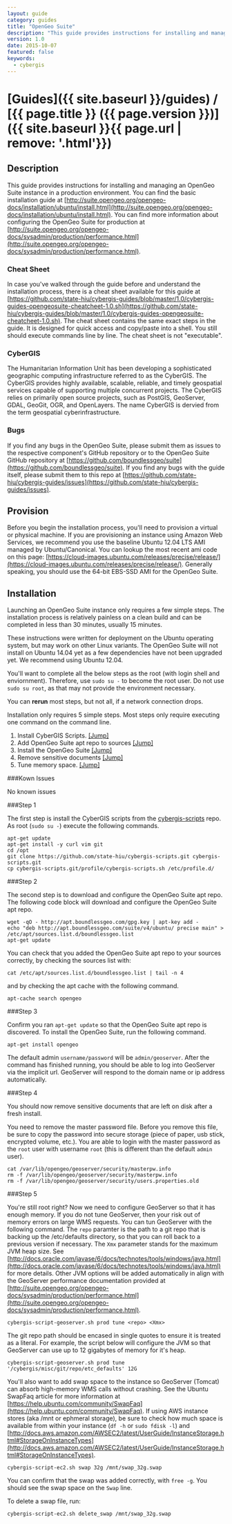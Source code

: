 ```yaml
---
layout: guide
category: guides
title: "OpenGeo Suite"
description: "This guide provides instructions for installing and managing an OpenGeo Suite instance in a production environment.  You can find the basic installation guide at [http://suite.opengeo.org/opengeo-docs/installation/ubuntu/install.html](http://suite.opengeo.org/opengeo-docs/installation/ubuntu/install.html).  You can find more information about configuring the OpenGeo Suite for production at [http://suite.opengeo.org/opengeo-docs/sysadmin/production/performance.html](http://suite.opengeo.org/opengeo-docs/sysadmin/production/performance.html)."
version: 1.0
date: 2015-10-07
featured: false
keywords:
  - cybergis
---
```

# [Guides]({{ site.baseurl }}/guides) / [{{ page.title }} ({{ page.version }})]({{ site.baseurl }}{{ page.url | remove: '.html'}})

## Description

This guide provides instructions for installing and managing an OpenGeo Suite instance in a production environment.  You can find the basic installation guide at [http://suite.opengeo.org/opengeo-docs/installation/ubuntu/install.html](http://suite.opengeo.org/opengeo-docs/installation/ubuntu/install.html).  You can find more information about configuring the OpenGeo Suite for production at [http://suite.opengeo.org/opengeo-docs/sysadmin/production/performance.html](http://suite.opengeo.org/opengeo-docs/sysadmin/production/performance.html).

### Cheat Sheet
In case you've walked through the guide before and understand the installation process, there is a cheat sheet available for this guide at [https://github.com/state-hiu/cybergis-guides/blob/master/1.0/cybergis-guides-opengeosuite-cheatcheet-1.0.sh](https://github.com/state-hiu/cybergis-guides/blob/master/1.0/cybergis-guides-opengeosuite-cheatcheet-1.0.sh).  The cheat sheet contains the same exact steps in the guide.  It is designed for quick access and copy/paste into a shell.  You still should execute commands line by line.  The cheat sheet is not "executable".

### CyberGIS
The Humanitarian Information Unit has been developing a sophisticated geographic computing infrastructure referred to as the CyberGIS. The CyberGIS provides highly available, scalable, reliable, and timely geospatial services capable of supporting multiple concurrent projects.  The CyberGIS relies on primarily open source projects, such as PostGIS, GeoServer, GDAL, GeoGit, OGR, and OpenLayers.  The name CyberGIS is dervied from the term geospatial cyberinfrastructure.

### Bugs

If you find any bugs in the OpenGeo Suite, please submit them as issues to the respective component's GitHub repository or to the OpenGeo Suite GitHub repository at [https://github.com/boundlessgeo/suite](https://github.com/boundlessgeo/suite).  If you find any bugs with the guide itself, please submit them to this repo at [https://github.com/state-hiu/cybergis-guides/issues](https://github.com/state-hiu/cybergis-guides/issues).

## Provision

Before you begin the installation process, you'll need to provision a virtual or physical machine.  If you are provisioning an instance using Amazon Web Services, we recommend you use the baseline Ubuntu 12.04 LTS AMI managed by Ubuntu/Canonical.  You can lookup the most recent ami code on this page: [https://cloud-images.ubuntu.com/releases/precise/release/](https://cloud-images.ubuntu.com/releases/precise/release/).  Generally speaking, you should use the 64-bit EBS-SSD AMI for the OpenGeo Suite.

## Installation

Launching an OpenGeo Suite instance only requires a few simple steps.  The installation process is relatively painless on a clean build and can be completed in less than 30 minutes, usually 15 minutes.

These instructions were written for deployment on the Ubuntu operating system, but may work on other Linux variants.  The OpenGeo Suite will not install on Ubuntu 14.04 yet as a few dependencies have not been upgraded yet.  We recommend using Ubuntu 12.04.

You'll want to complete all the below steps as the root (with login shell and enviornment).  Therefore, use `sudo su -` to become the root user.  Do not use `sudo su root`, as that may not provide the environment necessary.

You can **rerun** most steps, but not all, if a network connection drops.

Installation only requires 5 simple steps.  Most steps only require executing one command on the command line.

1. Install CyberGIS Scripts.  [[Jump]](#step-1)
2. Add OpenGeo Suite apt repo to sources [[Jump]](#step-2)
3. Install the OpenGeo Suite [[Jump]](#step-3)
4. Remove sensitive documents [[Jump]](#step-4)
5. Tune memory space.  [[Jump]](#step-5)

###Kown Issues

No known issues

###Step 1

The first step is install the CyberGIS scripts from the [cybergis-scripts](https://github.com/state-hiu/cybergis-scripts) repo.  As root (`sudo su -`) execute the following commands.

```
apt-get update
apt-get install -y curl vim git
cd /opt
git clone https://github.com/state-hiu/cybergis-scripts.git cybergis-scripts.git
cp cybergis-scripts.git/profile/cybergis-scripts.sh /etc/profile.d/
```

###Step 2

The second step is to download and configure the OpenGeo Suite apt repo.  The following code block will download and configure the OpenGeo Suite apt repo.

```
wget -qO - http://apt.boundlessgeo.com/gpg.key | apt-key add -
echo "deb http://apt.boundlessgeo.com/suite/v4/ubuntu/ precise main" > /etc/apt/sources.list.d/boundlessgeo.list
apt-get update
```

You can check that you added the OpenGeo Suite apt repo to your sources correctly, by checking the sources list with:

```
cat /etc/apt/sources.list.d/boundlessgeo.list | tail -n 4
```

and by checking the apt cache with the following command.

```
apt-cache search opengeo
```

###Step 3

Confirm you ran `apt-get update` so that the OpenGeo Suite apt repo is discovered.  To install the OpenGeo Suite, run the following command.

```
apt-get install opengeo
```

The default admin `username/password` will be `admin/geoserver`.  After the command has finished running, you should be able to log into GeoServer via the implicit url.  GeoServer will respond to the domain name or ip address automatically.

###Step 4

You should now remove sensitive documents that are left on disk after a fresh install.

You need to remove the master password file.  Before you remove this file, be sure to copy the password into secure storage (piece of paper,  usb stick, encrypted volume, etc.).  You are able to login with the master password as the `root` user with username `root` (this is different than the default `admin` user).

```
cat /var/lib/opengeo/geoserver/security/masterpw.info
rm -f /var/lib/opengeo/geoserver/security/masterpw.info
rm -f /var/lib/opengeo/geoserver/security/users.properties.old
```

###Step 5

You're still root right?  Now we need to configure GeoServer so that it has enough memory.  If you do not tune GeoServer, then your risk out of memory errors on large WMS requests.  You can tun GeoServer with the following command.  The `repo` paramter is the path to a git repo that is backing up the /etc/defaults directory, so that you can roll back to a previous version if necessary.  The `Xmx` parameter stands for the maximum JVM heap size.  See [http://docs.oracle.com/javase/6/docs/technotes/tools/windows/java.html](http://docs.oracle.com/javase/6/docs/technotes/tools/windows/java.html) for more details.  Other JVM options will be added automatically in align with the GeoServer performance documentation provided at [http://suite.opengeo.org/opengeo-docs/sysadmin/production/performance.html](http://suite.opengeo.org/opengeo-docs/sysadmin/production/performance.html).

```
cybergis-script-geoserver.sh prod tune <repo> <Xmx>
```

The git repo path should be encased in single quotes to ensure it is treated as a literal.  For example, the script below will configure the JVM so that GeoServer can use up to 12 gigabytes of memory for it's heap.

```
cybergis-script-geoserver.sh prod tune '/cybergis/misc/git/repo/etc_defaults' 12G
```

You'll also want to add swap space to the instance so GeoServer (Tomcat) can absorb high-memory WMS calls without crashing.  See the Ubuntu SwapFaq article for more information at [https://help.ubuntu.com/community/SwapFaq](https://help.ubuntu.com/community/SwapFaq).  If using AWS instance stores (aka /mnt or ephmeral storage), be sure to check how much space is available from within your instance (`df -h` or `sudo fdisk -l`) and [http://docs.aws.amazon.com/AWSEC2/latest/UserGuide/InstanceStorage.html#StorageOnInstanceTypes](http://docs.aws.amazon.com/AWSEC2/latest/UserGuide/InstanceStorage.html#StorageOnInstanceTypes).

```
cybergis-script-ec2.sh swap 32g /mnt/swap_32g.swap
```

You can confirm that the swap was added correctly, with `free -g`.  You should see the swap space on the `Swap` line.

To delete a swap file, run:

```
cybergis-script-ec2.sh delete_swap /mnt/swap_32g.swap
```
